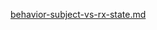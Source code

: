 [behavior-subject-vs-rx-state.md](https://raw.githubusercontent.com/rx-angular/rx-angular/master/libs/state/docs/snippets/behavior-subject-vs-rx-state.md ':include')
